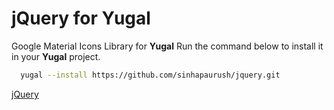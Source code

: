 # jQuery for Yugal
Google Material Icons Library for **Yugal**
Run the command below to install it in your **Yugal** project.
```bash
  yugal --install https://github.com/sinhapaurush/jquery.git
```
[jQuery](https://jquery.com/)
